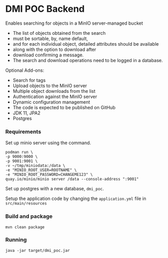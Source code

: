 # DMI POC Backend

Enables searching for objects in a MinIO server-managed bucket

- The list of objects obtained from the search
- must be sortable, by, name default,
- and for each individual object, detailed attributes should be available
- along with the option to download after
- download confirming a message.
- The search and download operations need to be logged in a database.


Optional Add-ons:
- Search for tags
- Upload objects to the MinIO server
- Multiple object downloads from the list
- Authentication against the MinIO server
- Dynamic configuration management
- The code is expected to be published on GitHub
- JDK 11, JPA2
- Postgres

### Requirements

Set up minio server using the command. 

    podman run \
    -p 9000:9000 \
    -p 9001:9001 \
    -v ~/tmp/miniodata:/data \
    -e "MINIO_ROOT_USER=ROOTNAME" \
    -e "MINIO_ROOT_PASSWORD=CHANGEME123" \
    quay.io/minio/minio server /data --console-address ":9001"

Set up postgres with a new database, `dmi_poc`.

Setup the application code by changing the `application.yml` file in `src/main/resources`

### Build and package

    mvn clean package

### Running

    java -jar target/dmi_poc.jar
